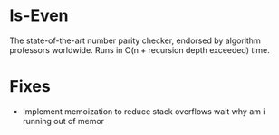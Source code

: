 # Is-Even

The state-of-the-art number parity checker, endorsed by algorithm professors worldwide. Runs in O(n + recursion depth exceeded) time.

# Fixes

- Implement memoization to reduce stack overflows wait why am i running out of memor
